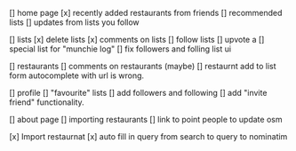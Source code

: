 [] home page
    [x] recently added restaurants from friends
    [] recommended lists
    [] updates from lists you follow

[] lists
    [x] delete lists
    [x] comments on lists
    [] follow lists
    [] upvote a 
    [] special list for "munchie log"
    [] fix followers and folling list ui

[] restaurants
    [] comments on restaurants (maybe)
    [] restaurnt add to list form autocomplete with url is wrong.

[] profile
    [] "favourite" lists
    [] add followers and following
    [] add "invite friend" functionality.

[] about page
    [] importing restaurants
    [] link to point people to update osm

[x] Import restaurnat
    [x] auto fill in query from search to query to nominatim
